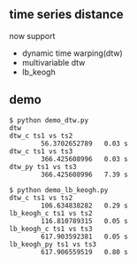 time series distance
---------------------

now support
- dynamic time warping(dtw)
- multivariable dtw
- lb_keogh


## demo

```
$ python demo_dtw.py
dtw
dtw_c ts1 vs ts2
        56.3702652789   0.03 s
dtw_c ts1 vs ts3
        366.425608996   0.03 s
dtw_py ts1 vs ts3
        366.425608996   7.39 s
```

```
$ python demo_lb_keogh.py
dtw_c ts1 vs ts2
        106.634838282   0.29 s
lb_keogh_c ts1 vs ts2
        116.810789315   0.05 s
lb_keogh_c ts1 vs ts3
        617.903592381   0.05 s
lb_keogh_py ts1 vs ts3
        617.906559519   0.80 s
```

